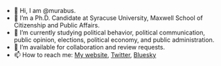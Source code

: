 - 👋 Hi, I am @murabus.
- 🤔 I’m a Ph.D. Candidate at Syracuse University, Maxwell School of Citizenship and Public Affairs. 
- 🔭 I’m currently studying political behavior, political communication, public opinion, elections, political economy, and public administration.
- 👯 I’m available for collaboration and review requests.
- 📫 How to reach me: [My website](https://www.muratabus.com), [Twitter](https://twitter.com/muratabus), [Bluesky](https://bsky.app/profile/muratabus.bsky.social)
